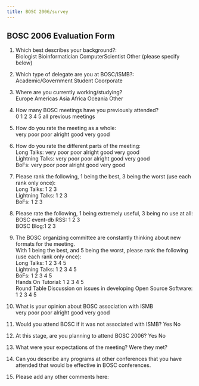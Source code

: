 ```yaml
---
title: BOSC 2006/survey
---
```


BOSC 2006 Evaluation Form
-------------------------

1. Which best describes your background?:  
Biologist Bioinformatician ComputerScientist Other (please specify
below)  
  
2. Which type of delegate are you at BOSC/ISMB?:  
Academic/Government Student Coorporate  
  
3. Where are you currently working/studying?  
Europe Americas Asia Africa Oceania Other  
  
4. How many BOSC meetings have you previously attended?  
0 1 2 3 4 5 all previous meetings  
  
5. How do you rate the meeting as a whole:  
very poor poor alright good very good  
  
6. How do you rate the different parts of the meeting:  
Long Talks: very poor poor alright good very good  
Lightning Talks: very poor poor alright good very good  
BoFs: very poor poor alright good very good  
  
7. Please rank the following, 1 being the best, 3 being the worst (use
each rank only once):  
Long Talks: 1 2 3  
Lightning Talks: 1 2 3  
BoFs: 1 2 3  
  
8. Please rate the following, 1 being extremely useful, 3 being no use
at all:  
BOSC event-db RSS: 1 2 3  
BOSC Blog:1 2 3  
  
9. The BOSC organizing committee are constantly thinking about new
formats for the meeting.  
With 1 being the best, and 5 being the worst, please rank the following
(use each rank only once):  
Long Talks: 1 2 3 4 5  
Lightning Talks: 1 2 3 4 5  
BoFs: 1 2 3 4 5  
Hands On Tutorial: 1 2 3 4 5  
Round Table Discussion on issues in developing Open Source Software: 1 2
3 4 5  
  
10. What is your opinion about BOSC association with ISMB  
very poor poor alright good very good  
  
11. Would you attend BOSC if it was not associated with ISMB? Yes No  
  
  
  
  
  
12. At this stage, are you planning to attend BOSC 2006? Yes No  
  
  
  
  
  
13. What were your expectations of the meeting? Were they met?  
  
  
  
  
  
14. Can you describe any programs at other conferences that you have
attended that would be effective in BOSC conferences.  
  
  
  
  
  
15. Please add any other comments here:  
  
  
  
  

